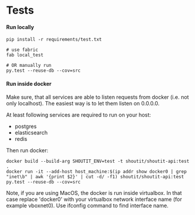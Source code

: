 Tests
=====

#### Run locally

    pip install -r requirements/test.txt

    # use fabric
    fab local_test

    # OR manually run
    py.test --reuse-db --cov=src

#### Run inside docker

Make sure, that all services are able to listen requests from docker (i.e. not only localhost). The easiest way is to let them listen on 0.0.0.0.

At least following services are required to run on your host:

- postgres
- elasticsearch
- redis

Then run docker:

    docker build --build-arg SHOUTIT_ENV=test -t shoutit/shoutit-api:test .
    docker run -it --add-host host_machine:$(ip addr show docker0 | grep "inet\b" | awk '{print $2}' | cut -d/ -f1) shoutit/shoutit-api:test py.test --reuse-db --cov=src

Note, if you are using MacOS, the docker is run inside virtualbox. In that case replace 'docker0' with your virtualbox network interface name (for example vboxnet0). Use ifconfig command to find interface name.
